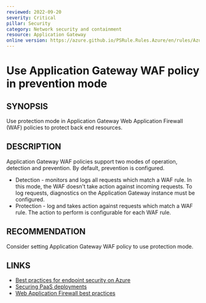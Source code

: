 ```yaml
---
reviewed: 2022-09-20
severity: Critical
pillar: Security
category: Network security and containment
resource: Application Gateway
online version: https://azure.github.io/PSRule.Rules.Azure/en/rules/Azure.AppGwWAF.PreventionMode/
---
```


# Use Application Gateway WAF policy in prevention mode

## SYNOPSIS

Use protection mode in Application Gateway Web Application Firewall (WAF) policies to protect back end resources.

## DESCRIPTION

Application Gateway WAF policies support two modes of operation, detection and prevention.
By default, prevention is configured.

- Detection - monitors and logs all requests which match a WAF rule.
In this mode, the WAF doesn't take action against incoming requests.
To log requests, diagnostics on the Application Gateway instance must be configured.
- Protection - log and takes action against requests which match a WAF rule.
The action to perform is configurable for each WAF rule.

## RECOMMENDATION

Consider setting Application Gateway WAF policy to use protection mode.

## LINKS

- [Best practices for endpoint security on Azure](https://docs.microsoft.com/azure/architecture/framework/security/design-network-endpoints)
- [Securing PaaS deployments](https://docs.microsoft.com/azure/security/fundamentals/paas-deployments#install-a-web-application-firewall)
- [Web Application Firewall best practices](https://learn.microsoft.com/azure/web-application-firewall/ag/best-practices)
